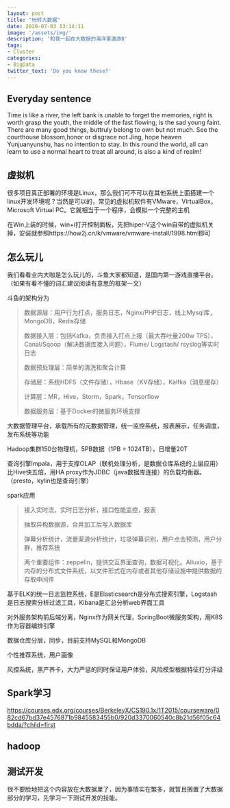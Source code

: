 ```yaml
---
layout: post
title: "玩转大数据"
date: 2020-07-03 13:14:11
image: '/assets/img/'
description: '和我一起在大数据的海洋里遨游8'
tags:
- Cluster
categories:
- BigData
twitter_text: 'Do you know these?'
---
```


## Everyday sentence

Time is like a river, the left bank is unable to forget the memories, right is worth grasp the youth, the middle of the fast flowing, is the sad young faint. There are many good things, buttruly belong to own but not much. See the courthouse blossom,honor or disgrace not Jing, hope heaven Yunjuanyunshu, has no intention to stay. In this round the world, all can learn to use a normal heart to treat all around, is also a kind of realm!

## 虚拟机

很多项目真正部署的环境是Linux，那么我们可不可以在其他系统上面搭建一个linux开发环境呢？当然是可以的，常见的虚拟机软件有VMware，VirtualBox，Microsoft Virtual PC。它就相当于一个程序，会模拟一个完整的主机

在Win上装的时候，win+i打开控制面板，先把hiper-V这个win自带的虚拟机关掉，安装就参照https://how2j.cn/k/vmware/vmware-install/1998.html即可

## 怎么玩儿

我们看看业内大咖是怎么玩儿的，斗鱼大家都知道，是国内第一游戏直播平台。（如果有看不懂的词汇建议阅读有意思的框架一文）

斗鱼的架构分为

> 数据源层：用户行为打点，服务日志，Nginx/PHP日志，线上Mysql库，MongoDB，Redis存储
>
> 数据接入层：包括Kafka，负责接入打点上报（最大吞吐量200w TPS），Canal/Sqoop（解决数据库接入问题），Flume/ Logstash/ rsyslog等实时日志
>
> 数据预处理层：简单的清洗和聚合计算
>
> 存储层：系统HDFS（文件存储），Hbase（KV存储），Kalfka（消息缓存）
>
> 计算层：MR，Hive，Storm，Spark，Tensorflow
>
> 数据服务层：基于Docker的微服务环境支撑

大数据管理平台，承载所有的元数据管理，统一监控系统，报表展示，任务调度，发布系统等功能

Hadoop集群150台物理机，5PB数据（1PB = 1024TB），日增量20T

查询引擎Impala，用于支撑OLAP（联机处理分析，是数据仓库系统的上层应用）比Hive快五倍，用HA proxy作为JDBC（java数据库连接）的负载均衡器。（presto，kylin也是查询引擎）

spark应用

> 接入实时流，实时日志分析，接口性能监控，报表
>
> 抽取异构数据源，合并加工后写入数据库
>
> 弹幕分析统计，流量渠道分析统计，垃圾弹幕识别，用户点击预测，用户分群，推荐系统
>
> 两个重要组件：zeppelin，提供交互界面查询，数据可视化。Alluxio，基于内存的分布式文件系统，以文件形式在内存或者其他存储设施中提供数据的存取中间件

基于ELK的统一日志监控系统，E是Elasticsearch是分布式搜索引擎，Logstash是日志搜索分析过滤工具，Kibana是汇总分析web界面工具

对外服务架构前后端分离，Nginx作为网关代理，SpringBoot微服务架构，用K8S作为容器编排引擎

数据仓库分层，同步，目前支持MySQL和MongoDB

个性推荐系统，用户画像

风控系统，黑产养卡，大力严惩的同时保证用户体验，风险模型根据特征打分评级

## Spark学习

https://courses.edx.org/courses/BerkeleyX/CS190.1x/1T2015/courseware/082cd67bd37e4576871b9845583455b0/920d3370060540c8b21d56f05c64bdda/?child=first

## hadoop

## 测试开发

很不要脸地把这个内容放在大数据里了，因为事情实在繁多，就暂且搁置了大数据部分的学习，先学习一下测试开发的技能。





